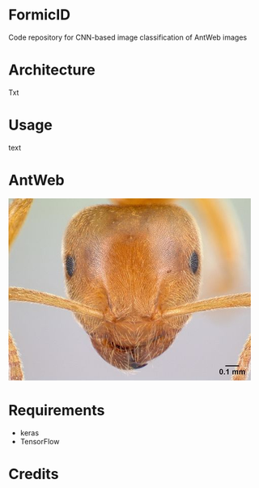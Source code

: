 # FormicID
Code repository for CNN-based image classification of AntWeb images

# Architecture
Txt

# Usage
text

# AntWeb
<img src="https://github.com/naturalis/FormicID/blob/master/img/lasiusflavus.jpg?raw=true">

# Requirements
- keras
- TensorFlow

# Credits
